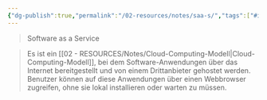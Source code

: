 ```yaml
---
{"dg-publish":true,"permalink":"/02-resources/notes/saa-s/","tags":["#informatik/netzwerk"],"noteIcon":"","updated":"2025-09-16T11:11:42.000+02:00"}
---
```


> Software as a Service

> Es ist ein [[02 - RESOURCES/Notes/Cloud-Computing-Modell\|Cloud-Computing-Modell]], bei dem Software-Anwendungen über das Internet bereitgestellt und von einem Drittanbieter gehostet werden. Benutzer können auf diese Anwendungen über einen Webbrowser zugreifen, ohne sie lokal installieren oder warten zu müssen.